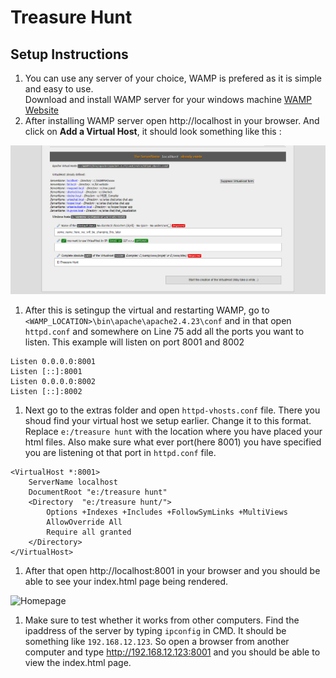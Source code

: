 # Treasure Hunt

## Setup Instructions

1.  You can use any server of your choice, WAMP is prefered as it is simple and easy to use. <br> 
Download and install WAMP server for your windows machine [WAMP Website](http://www.wampserver.com/en/)
1. After installing WAMP server open http://localhost in your browser. And click on **Add a Virtual Host**, it should look something like this : 

![WAMP Virtual Host][1]

1. After this is setingup the virtual and restarting WAMP, go to `<WAMP_LOCATION>\bin\apache\apache2.4.23\conf` and in that open `httpd.conf` and somewhere on Line 75 add all the ports you want to listen. This example will listen on port 8001 and 8002

```
Listen 0.0.0.0:8001
Listen [::]:8001
Listen 0.0.0.0:8002
Listen [::]:8002
```

1. Next go to the extras folder and open `httpd-vhosts.conf` file. There you shoud find your virtual host we setup earlier. Change it to this format. Replace `e:/treasure hunt` with the location where you have placed your html files. Also make sure what ever port(here 8001) you have specified you are listening ot that port in `httpd.conf` file.

```
<VirtualHost *:8001>
	ServerName localhost
	DocumentRoot "e:/treasure hunt"
	<Directory  "e:/treasure hunt/">
		Options +Indexes +Includes +FollowSymLinks +MultiViews
		AllowOverride All
		Require all granted
	</Directory>
</VirtualHost>
```

1. After that open http://localhost:8001 in your browser and you should be able to see your index.html page being rendered.

![Homepage][2]

1. Make sure to test whether it works from other computers. Find the ipaddress of the server by typing `ipconfig` in CMD. It should be something like `192.168.12.123`. So open a browser from another computer and type http://192.168.12.123:8001 and you should be able to view the index.html page.


[1]: https://raw.githubusercontent.com/DollarAkshay/Treasure-Hunt/master/images/screenshots/Creating%20Virtual%20Host.png

[2]: https://raw.githubusercontent.com/DollarAkshay/Treasure-Hunt/master/images/screenshots/CTreasure%20Hunt%20Homepage.png